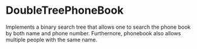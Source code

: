 # DoubleTreePhoneBook
Implements a binary search tree that allows one to search the phone book by both name and phone number. Furthernore, phonebook also allows multiple people with the same name.  
